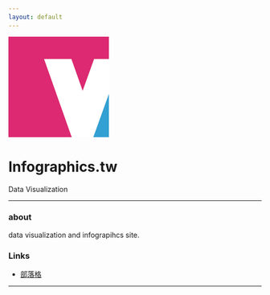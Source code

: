 ```yaml
---
layout: default
---
```


![avatar](avatar.png)

# Infographics.tw

Data Visualization

- - -

### about

data visualization and infograpihcs site.

### Links

 * [部落格](http://blog.infographics.tw)
 
- - -
